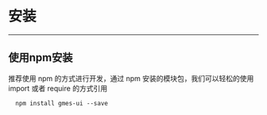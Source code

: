 # 安装

----

## 使用npm安装

推荐使用 npm 的方式进行开发，通过 npm 安装的模块包，我们可以轻松的使用 import 或者 require 的方式引用

```code
  npm install gmes-ui --save
```